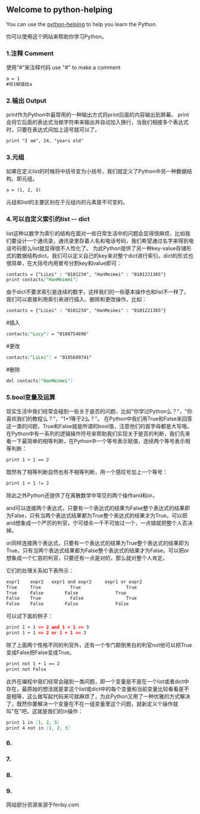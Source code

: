 ## Welcome to python-helping

You can use the [python-helping](https://zhuxilei.github.io/python-helping-txt/) to help you learn the Python.

你可以使用这个网站来帮助你学习Python。


### 1.注释 Comment
使用“#”来注释代码
use "#" to make a comment 
```markdown
a = 1
#将1赋值给a
```
### 2.输出 Output
print作为Python中最常用的一种输出方式将print后面的内容输出到屏幕。
print会将它后面的表达式当做字符串来输出并自动加入换行，当我们相接多个表达式时，只要在表达式间加上逗号就可以了。
```markdown
print "I am", 24, "years old"
```
### 3.元组
如果在定义list的时候将中括号变为小括号，我们就定义了Python中另一种数据结构，即元组。
```markdown
a = (1, 2, 3)
```
元组和list的主要区别在于元组内的元素是不可变的。

### 4.可以自定义索引的list -- dict
list这种以数字为索引的结构在面对一些日常生活中的问题会显得很麻烦，比如我们要设计一个通讯录，通讯录里存着人名和电话号码，我们希望通过名字来得到电话号码那么list就显得很不人性化了。
为此Python提供了另一种key-value存储形式的数据结构dict，我们可以定义自己的key来对整个dict进行索引。dict的形式也很简单，在大括号内用冒号分割key和value即可：
```markdown
contacts = {"LiLei" : "0101234", "HanMeimei" : "0101221365"}
print contacts["HanMeimei"]
```
由于dict不要求索引是连续的数字，这样我们的一些基本操作也和list不一样了，我们可以直接利用索引来进行插入、删除和更改操作，比如：
```markdown
contacts = {"LiLei" : "0101234", "HanMeimei" : "0101221365"}
```
#插入
```markdown
contacts["Lucy"] = "0108754696"
```
#更改
```markdown
contacts["LiLei"] = "0105689741"
```
#删除
```markdown
del contacts["HanMeimei"]
```

### 5.bool变量及运算
现实生活中我们经常会碰到一些关于是否的问题，比如"你学过Python么？"，"你喜欢我们的教程么？"，"1+1等于2么？"。
在Python中我们用True和False来回答这一类的问题，True和False就是所谓的bool值，注意他们的首字母都是大写哦。
在Python中有一系列的逻辑操作符号来帮助我们实现关于是否的判断，我们先来看一下最简单的相等判断，在Python中一个等号表示赋值，连续两个等号表示相等判断：
```markdown
print 1 + 1 == 2
```
既然有了相等判断自然也有不相等判断，用一个感叹号加上一个等号：
```markdown
print 1 + 1 != 2
```
除此之外Python还提供了在离散数学中常见的两个操作and和or。

and可以连接两个表达式，只要有一个表达式的结果为False整个表达式的结果即为False，只有当两个表达式结果都为True整个表达式的结果才为True。可以把and想象成一个严厉的判官，宁可错杀一千不可放过一个，一点错就把整个人否决掉。

or同样连接两个表达式，只要有一个表达式的结果为True整个表达式的结果即为True，只有当两个表达式结果都为False整个表达式的结果才为False。可以把or想象成一个仁慈的判官，只要还有一点是对的，那么就对整个人肯定。

它们的处理关系如下表所示：
```markdown
expr1	 expr2	 expr1 and expr2	 expr1 or expr2
True	 True	        True	             True
True	 False	      False	             True
False	 True	        False	             True
False	 False	      False	             False
```
可以试下面的例子：
```markdown
print 1 + 1 == 2 and 1 + 1 == 3
print 1 + 1 == 2 or 1 + 1 == 3
```
除了上面两个性格不同的判官外，还有一个专门颠倒黑白的判官not他可以把True变成False把False变成True。
```markdown
print not 1 + 1 == 2
print not False
```
此外在编程中我们经常会碰到一类问题，即一个变量是不是在一个list或者dict中存在，最原始的想法就是拿这个list或dict中的每个变量和当前变量比较看看是不是相等，这么做写起代码来可就麻烦了，为此Python又用了一种优雅的方式解决了，既然你要解决一个变量在不在一组变量里这个问题，就新定义个操作就叫"在"吧，这就是我们的in操作：
```markdown
print 1 in [1, 2, 3]
print 4 not in [1, 2, 3]
```
### 6.
### 7.
### 8.
### 9.
网站部分资源来源于fenby.com

